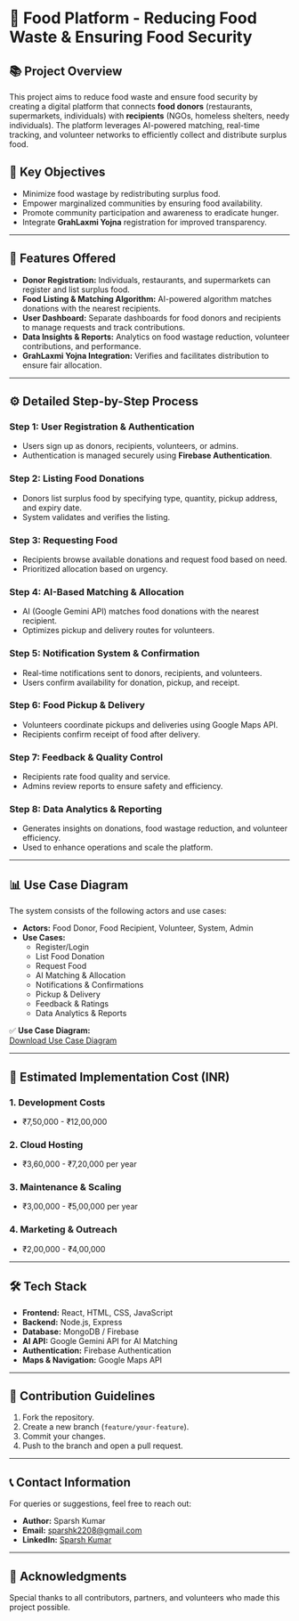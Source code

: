 # 🍲 Food Platform - Reducing Food Waste & Ensuring Food Security

## 📚 **Project Overview**
This project aims to reduce food waste and ensure food security by creating a digital platform that connects **food donors** (restaurants, supermarkets, individuals) with **recipients** (NGOs, homeless shelters, needy individuals). The platform leverages AI-powered matching, real-time tracking, and volunteer networks to efficiently collect and distribute surplus food.

## 🎯 **Key Objectives**
- Minimize food wastage by redistributing surplus food.
- Empower marginalized communities by ensuring food availability.
- Promote community participation and awareness to eradicate hunger.
- Integrate **GrahLaxmi Yojna** registration for improved transparency.

---

## 🚀 **Features Offered**
- **Donor Registration:** Individuals, restaurants, and supermarkets can register and list surplus food.
- **Food Listing & Matching Algorithm:** AI-powered algorithm matches donations with the nearest recipients.
- **User Dashboard:** Separate dashboards for food donors and recipients to manage requests and track contributions.
- **Data Insights & Reports:** Analytics on food wastage reduction, volunteer contributions, and performance.
- **GrahLaxmi Yojna Integration:** Verifies and facilitates distribution to ensure fair allocation.

---

## ⚙️ **Detailed Step-by-Step Process**
### Step 1: **User Registration & Authentication**
- Users sign up as donors, recipients, volunteers, or admins.
- Authentication is managed securely using **Firebase Authentication**.

### Step 2: **Listing Food Donations**
- Donors list surplus food by specifying type, quantity, pickup address, and expiry date.
- System validates and verifies the listing.

### Step 3: **Requesting Food**
- Recipients browse available donations and request food based on need.
- Prioritized allocation based on urgency.

### Step 4: **AI-Based Matching & Allocation**
- AI (Google Gemini API) matches food donations with the nearest recipient.
- Optimizes pickup and delivery routes for volunteers.

### Step 5: **Notification System & Confirmation**
- Real-time notifications sent to donors, recipients, and volunteers.
- Users confirm availability for donation, pickup, and receipt.

### Step 6: **Food Pickup & Delivery**
- Volunteers coordinate pickups and deliveries using Google Maps API.
- Recipients confirm receipt of food after delivery.

### Step 7: **Feedback & Quality Control**
- Recipients rate food quality and service.
- Admins review reports to ensure safety and efficiency.

### Step 8: **Data Analytics & Reporting**
- Generates insights on donations, food wastage reduction, and volunteer efficiency.
- Used to enhance operations and scale the platform.

---

## 📊 **Use Case Diagram**
The system consists of the following actors and use cases:
- **Actors:** Food Donor, Food Recipient, Volunteer, System, Admin
- **Use Cases:**
  - Register/Login
  - List Food Donation
  - Request Food
  - AI Matching & Allocation
  - Notifications & Confirmations
  - Pickup & Delivery
  - Feedback & Ratings
  - Data Analytics & Reports  

✅ **Use Case Diagram:**  
[Download Use Case Diagram](./Food_Waste_UseCase_Diagram.png)

---

## 💸 **Estimated Implementation Cost (INR)**

### 1. **Development Costs**  
- ₹7,50,000 - ₹12,00,000  

### 2. **Cloud Hosting**  
- ₹3,60,000 - ₹7,20,000 per year  

### 3. **Maintenance & Scaling**  
- ₹3,00,000 - ₹5,00,000 per year  

### 4. **Marketing & Outreach**  
- ₹2,00,000 - ₹4,00,000  

---

## 🛠️ **Tech Stack**
- **Frontend:** React, HTML, CSS, JavaScript
- **Backend:** Node.js, Express
- **Database:** MongoDB / Firebase
- **AI API:** Google Gemini API for AI Matching
- **Authentication:** Firebase Authentication
- **Maps & Navigation:** Google Maps API

---

## 📢 **Contribution Guidelines**
1. Fork the repository.
2. Create a new branch (`feature/your-feature`).
3. Commit your changes.
4. Push to the branch and open a pull request.

---

## 📞 **Contact Information**
For queries or suggestions, feel free to reach out:
- **Author:** Sparsh Kumar  
- **Email:** [sparshk2208@gmail.com](mailto:sparshk2208@gmail.com)  
- **LinkedIn:** [Sparsh Kumar](https://in.linkedin.com/in/sparsh-kumar-10a919226)  

---

## 🤝 **Acknowledgments**
Special thanks to all contributors, partners, and volunteers who made this project possible.

